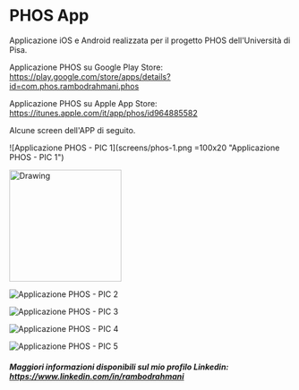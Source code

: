 # PHOS App
Applicazione iOS e Android realizzata per il progetto PHOS dell'Università di Pisa.

Applicazione PHOS su Google Play Store: https://play.google.com/store/apps/details?id=com.phos.rambodrahmani.phos

Applicazione PHOS su Apple App Store: https://itunes.apple.com/it/app/phos/id964885582

Alcune screen dell'APP di seguito.

![Applicazione PHOS - PIC 1](screens/phos-1.png =100x20 "Applicazione PHOS - PIC 1")

<img src="screens/phos-1.png" alt="Drawing" style="width: 200px;"/>

![Applicazione PHOS - PIC 2](screens/phos-2.PNG "Applicazione PHOS - PIC 2")

![Applicazione PHOS - PIC 3](screens/phos-3.PNG "Applicazione PHOS - PIC 3")

![Applicazione PHOS - PIC 4](screens/phos-4.PNG "Applicazione PHOS - PIC 4")

![Applicazione PHOS - PIC 5](screens/phos-5.PNG "Applicazione PHOS - PIC 5")

##### Maggiori informazioni disponibili sul mio profilo Linkedin: https://www.linkedin.com/in/rambodrahmani
